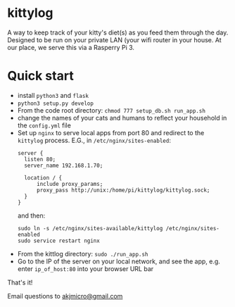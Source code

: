 # kittylog
A way to keep track of your kitty's diet(s) as you feed them through the
day. Designed to be run on your private LAN (your wifi router in your house.
At our place, we serve this via a Rasperry Pi 3.

# Quick start
* install `python3` and `flask`
* `python3 setup.py develop`
* From the code root directory: `chmod 777 setup_db.sh run_app.sh`
* change the names of your cats and humans to reflect your household in the `config.yml` file
* Set up `nginx` to serve local apps from port 80 and redirect to the
  `kittylog` process. E.G., in `/etc/nginx/sites-enabled`:
  ```
  server {
    listen 80;
    server_name 192.168.1.70;

    location / {
        include proxy_params;
        proxy_pass http://unix:/home/pi/kittylog/kittylog.sock;
    }
  }
  ```
  and then:
  ```
  sudo ln -s /etc/nginx/sites-available/kittylog /etc/nginx/sites-enabled
  sudo service restart nginx
  ```
* From the kittlog directory: `sudo ./run_app.sh`
* Go to the IP of the server on your local network, and see the app, e.g. enter `ip_of_host:80` into your browser URL bar

That's it!

Email questions to akjmicro@gmail.com

